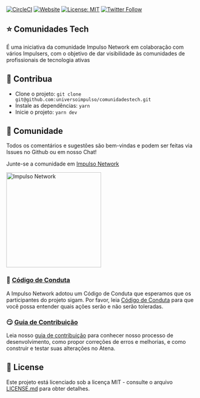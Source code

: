 [![CircleCI](https://circleci.com/gh/universoimpulso/comunidadestech/tree/master.svg?style=svg)](https://circleci.com/gh/universoimpulso/comunidadestech/tree/master)
[![Website](https://img.shields.io/website-up-down-green-red/http/shields.io.svg?label=about)](http://comunidades.tech)
[![License: MIT](https://img.shields.io/badge/License-MIT-blue.svg)](LICENSE)
[![Twitter Follow](https://img.shields.io/twitter/follow/universoimpulso.svg?style=social&label=Follow)](https://twitter.com/UniversoImpulso)

## ⭐ Comunidades Tech

É uma iniciativa da comunidade Impulso Network em colaboração com vários Impulsers, com o objetivo de dar visibilidade às comunidades de profissionais de tecnologia ativas

## 👏 Contribua

- Clone o projeto: `git clone git@github.com:universoimpulso/comunidadestech.git`
- Instale as dependências: `yarn`
- Inicie o projeto: `yarn dev`

## 💬 Comunidade

Todos os comentários e sugestões são bem-vindas e podem ser feitas via Issues no Github ou em nosso Chat!

Junte-se a comunidade em [Impulso Network](https://impulso.network)

<img src="https://impulso.network/assets/images/impulsonetwork-logo.svg" alt="Impulso Network" width="250">

### 🤨 [Código de Conduta](CONTRIBUTING.md)

A Impulso Network adotou um Código de Conduta que esperamos que os participantes do projeto sigam. Por favor, leia [Código de Conduta](CONTRIBUTING.md) para que você possa entender quais ações serão e não serão toleradas.

### 😏 [Guia de Contribuição](CONTRIBUTING.md)

Leia nosso [guia de contribuição](CONTRIBUTING.md) para conhecer nosso processo de desenvolvimento, como propor correções de erros e melhorias, e como construir e testar suas alterações no Atena.

## 📄 License

Este projeto está licenciado sob a licença MIT - consulte o arquivo [LICENSE.md](LICENSE.md) para obter detalhes.
